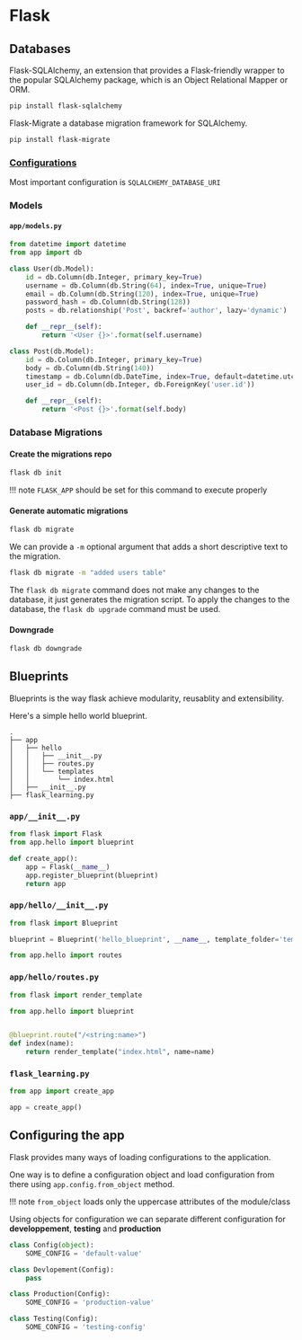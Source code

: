 # Flask
## Databases
Flask-SQLAlchemy, an extension that provides a Flask-friendly wrapper to the popular SQLAlchemy package, which is an Object Relational Mapper or ORM.
```bash
pip install flask-sqlalchemy
```

Flask-Migrate a database migration framework for SQLAlchemy.
```bash
pip install flask-migrate
```
### [Configurations](http://flask-sqlalchemy.pocoo.org/2.3/config/#configuration-keys)
Most important configuration is `SQLALCHEMY_DATABASE_URI`

### Models
#### `app/models.py`
```python
from datetime import datetime
from app import db

class User(db.Model):
    id = db.Column(db.Integer, primary_key=True)
    username = db.Column(db.String(64), index=True, unique=True)
    email = db.Column(db.String(120), index=True, unique=True)
    password_hash = db.Column(db.String(128))
    posts = db.relationship('Post', backref='author', lazy='dynamic')

    def __repr__(self):
        return '<User {}>'.format(self.username)

class Post(db.Model):
    id = db.Column(db.Integer, primary_key=True)
    body = db.Column(db.String(140))
    timestamp = db.Column(db.DateTime, index=True, default=datetime.utcnow)
    user_id = db.Column(db.Integer, db.ForeignKey('user.id'))

    def __repr__(self):
        return '<Post {}>'.format(self.body)
```

### Database Migrations

#### Create the migrations repo
```bash
flask db init
```
!!! note
    `FLASK_APP` should be set for this command to execute properly
    
#### Generate automatic migrations
```bash
flask db migrate
```
We can provide a `-m` optional argument that adds a short descriptive text to the migration.
```bash
flask db migrate -m "added users table"
```

The `flask db migrate` command does not make any changes to the database, it just generates the migration script. To apply the changes to the database, the `flask db upgrade` command must be used.

#### Downgrade
```bash
flask db downgrade
```

## Blueprints
Blueprints is the way flask achieve modularity, reusablity and extensibility.

Here's a simple hello world blueprint.

```
.
├── app
│   ├── hello
│   │   ├── __init__.py
│   │   ├── routes.py
│   │   └── templates
│   │       └── index.html
│   ├── __init__.py
├── flask_learning.py
```

### `app/__init__.py`
```python
from flask import Flask
from app.hello import blueprint

def create_app():
    app = Flask(__name__)
    app.register_blueprint(blueprint)
    return app
```


### `app/hello/__init__.py`
```python
from flask import Blueprint

blueprint = Blueprint('hello_blueprint', __name__, template_folder='templates')

from app.hello import routes
```

### `app/hello/routes.py`
```python
from flask import render_template

from app.hello import blueprint


@blueprint.route("/<string:name>")
def index(name):
    return render_template("index.html", name=name)
```

### `flask_learning.py`
```python
from app import create_app

app = create_app()
```

## Configuring the app
Flask provides many ways of loading configurations to the application.

One way is to define a configuration object and load configuration from there using `app.config.from_object` method.

!!! note
    `from_object` loads only the uppercase attributes of the module/class

Using objects for configuration we can separate different configuration for **developpement**, **testing** and **production**

```python
class Config(object):
    SOME_CONFIG = 'default-value'

class Devlopement(Config):
    pass

class Production(Config):
    SOME_CONFIG = 'production-value'

class Testing(Config):
    SOME_CONFIG = 'testing-config'
```
